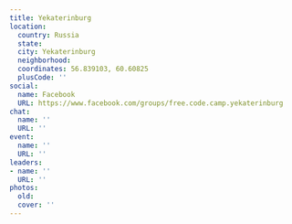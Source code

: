 ```yaml
---
title: Yekaterinburg
location:
  country: Russia
  state: 
  city: Yekaterinburg
  neighborhood: 
  coordinates: 56.839103, 60.60825
  plusCode: ''
social:
  name: Facebook
  URL: https://www.facebook.com/groups/free.code.camp.yekaterinburg
chat:
  name: ''
  URL: ''
event:
  name: ''
  URL: ''
leaders:
- name: ''
  URL: ''
photos:
  old: 
  cover: ''
---
```

